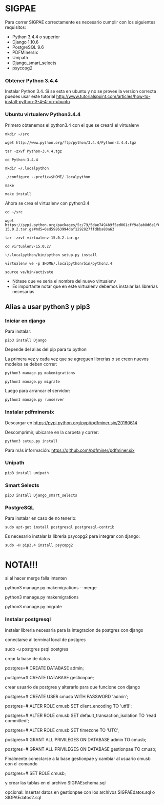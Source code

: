# SIGPAE

Para correr SIGPAE correctamente es necesario cumplir con los siguientes requisitos:
  - Python 3.4.4 o superior
  - Django 1.10.6
  - PostgreSQL 9.6
  - PDFMinersix
  - Unipath
  - Django_smart_selects
  - psycopg2

### Obtener Python 3.4.4

Instalar Python 3.4. Si se esta en ubuntu y no se provee la version correcta puedes usar este tutorial
http://www.tutorialspoint.com/articles/how-to-install-python-3-4-4-on-ubuntu


### Ubuntu virtualenv Python3.4.4

  Primero obtenemos el python3.4 con el que se creará el virtualenv

    mkdir ~/src

    wget http://www.python.org/ftp/python/3.4.4/Python-3.4.4.tgz

    tar -zxvf Python-3.4.4.tgz

    cd Python-3.4.4

    mkdir ~/.localpython

    ./configure --prefix=$HOME/.localpython

    make

    make install

  Ahora se crea el virtualenv con python3.4

    cd ~/src

    wget https://pypi.python.org/packages/5c/79/5dae7494b9f5ed061cff9a8ab8d6e1f02db352f3facf907d9eb614fb80e9/virtualenv-15.0.2.tar.gz#md5=0ed59863994daf1292827ffdbba80a63

    tar -zxvf virtualenv-15.0.2.tar.gz

    cd virtualenv-15.0.2/

    ~/.localpython/bin/python setup.py install

    virtualenv ve -p $HOME/.localpython/bin/python3.4

    source ve/bin/activate  

- Nótese que ve sería el nombre del nuevo virtualenv
- Es importante notar que en este virtualenv debemos instalar las librerías necesarias

## Alias a usar python3 y pip3

### Iniciar en django

Para instalar:

    pip3 install Django

  Depende del alias del pip para tu python

La primera vez y cada vez que se agreguen librerias o se creen nuevos modelos se deben correr:

    python3 manage.py makemigrations 
    
    python3 manage.py migrate

Luego para arrancar el servidor:

    python3 manage.py runserver

### Instalar pdfminersix

  Descargar en https://pypi.python.org/pypi/pdfminer.six/20160614

  Descomprimir, ubicarse en la carpeta y correr:

    python3 setup.py install

  Para más información: https://github.com/pdfminer/pdfminer.six
	
### Unipath
  
    pip3 install unipath

### Smart Selects

    pip3 install Django_smart_selects

### PostgreSQL
  
  Para instalar en caso de no tenerlo:

    sudo apt-get install postgresql postgresql-contrib

  Es necesario instalar la librería psycopg2 para integrar con django:

    sudo -H pip3.4 install psycopg2


# NOTA!!!

si al hacer merge falla intenten

python3 manage.py makemigrations --merge

python3 manage.py makemigrations

python3 manage.py migrate


### Instalar postgresql

  

instalar libreria necesaria para la integracion de postgres con django

  

conectarse al terminal local de postgres

  sudo -u postgres psql postgres

crear la base de datos

  postgres=# CREATE DATABASE admin;

  postgres=# CREATE DATABASE gestionpae;

crear usuario de postgres y alterarlo para que funcione con django

  postgres=# CREATE USER cmusb WITH PASSWORD 'admin';

  postgres=# ALTER ROLE cmusb SET client_encoding TO 'utf8';

  postgres=# ALTER ROLE cmusb SET default_transaction_isolation TO 'read committed';

  postgres=# ALTER ROLE cmusb SET timezone TO 'UTC';

  postgres=# GRANT ALL PRIVILEGES ON DATABASE admin TO cmusb;

  postgres=# GRANT ALL PRIVILEGES ON DATABASE gestionpae TO cmusb;

  Finalmente conectarse a la base gestionpae y cambiar al usuario cmusb con el comando

  postgres=# SET ROLE cmusb;

  y crear las tablas en el archivo SIGPAEschema.sql

  opcional: Insertar datos en gestionpae con los archivos SIGPAEdatos.sql o SIGPAEdatos2.sql
